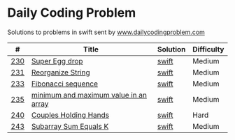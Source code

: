 # Daily Coding Problem


Solutions to problems in swift sent by www.dailycodingproblem.com

| # | Title | Solution | Difficulty |
|---| ----- | -------- | ---------- |
|[230](https://www.dailycodingproblem.com)|[Super Egg drop ](https://leetcode.com/problems/super-egg-drop/) | [swift](./source/230.swift)|Medium|
|[231](https://www.dailycodingproblem.com)|[Reorganize String ](https://leetcode.com/problems/reorganize-string/) | [swift](./source/231.swift)|Medium|
|[233](https://www.dailycodingproblem.com)|[Fibonacci sequence ](https://leetcode.com/problems/fibonacci-number/) | [swift](./source/233.swift)|Medium|
|[235](https://www.dailycodingproblem.com)|[minimum and maximum value in an array ](https://leetcode.com/) | [swift](./source/235.swift)|Medium|
|[240](https://www.dailycodingproblem.com)|[Couples Holding Hands](https://leetcode.com/problems/couples-holding-hands/) | [swift](./source/240.swift)|Hard|
|[243](https://www.dailycodingproblem.com)|[Subarray Sum Equals K](https://leetcode.com/problems/subarray-sum-equals-k/) | [swift](./source/243.swift)|Medium|